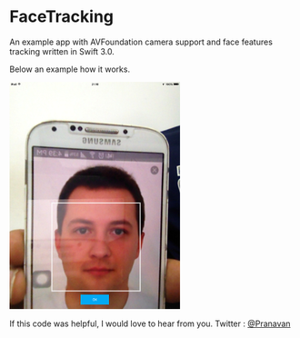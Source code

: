 # FaceTracking
An example app with AVFoundation camera support and face features tracking written in Swift 3.0.

Below an example how it works.

<img src="https://github.com/pranavansp/FaceTracking/blob/master/app_example_track.PNG" width="300">


If this code was helpful, I would love to hear from you.
Twitter : [@Pranavan](http://twitter.com/ImPrana) <br/>
